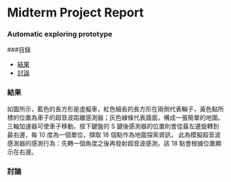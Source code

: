 # Midterm Project Report

### Automatic exploring prototype

###目錄
*    [結果](#result)
*    [討論](#discussion)

<h3 id="result">結果</h3>
如圖所示，藍色的長方形是虛擬車，紅色細長的長方形在兩側代表輪子，黃色點所標的位置為車子的超音波距離感測器；灰色線條代表牆面，構成一張簡單的地圖。三軸加速器可使車子移動。按下鍵盤的 S 鍵後感測器的位置則會從最左邊旋轉到最右邊，每 10 度為一個單位，擷取 18 個點作為地圖探索資訊，
此為模擬超音波感測器的感測行為：先轉一個角度之後再發射超音波感測，該 18 點會根據位置顯示在右邊。
<h3 id="discussion">討論</h3>
